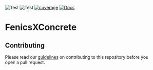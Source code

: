 ![Test](https://github.com/BAMresearch/FenicsXConcrete/actions/workflows/push_tests.yml/badge.svg)
![Test](https://github.com/BAMresearch/FenicsXConcrete/actions/workflows/publish_conda.yml/badge.svg)
[![coverage](https://img.shields.io/endpoint?url=https://gist.githubusercontent.com/eriktamsen/c10a5b6d0714b1fe2344eb60918e92f8/raw/fenicsxconcrete_main_coverage.json)](https://en.wikipedia.org/wiki/Code_coverage)
[![Docs](https://readthedocs.org/projects/fenicsxconcrete/badge/?version=latest)](https://fenicsxconcrete.readthedocs.io/en/latest/?badge=latest)

# FenicsXConcrete

## Contributing

Please read our [guidelines](CONTRIBUTING.md) on contributing to this repository before you open a pull request.
